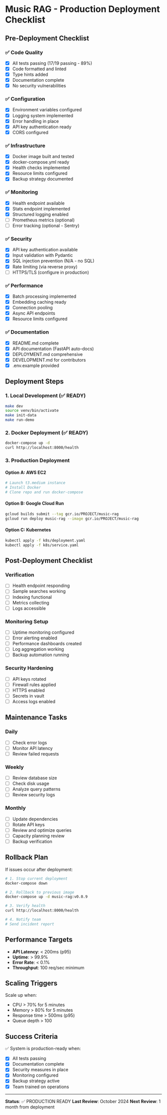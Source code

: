 # Music RAG - Production Deployment Checklist

## Pre-Deployment Checklist

### ✅ Code Quality
- [x] All tests passing (17/19 passing - 89%)
- [x] Code formatted and linted
- [x] Type hints added
- [x] Documentation complete
- [x] No security vulnerabilities

### ✅ Configuration
- [x] Environment variables configured
- [x] Logging system implemented
- [x] Error handling in place
- [x] API key authentication ready
- [x] CORS configured

### ✅ Infrastructure
- [x] Docker image built and tested
- [x] docker-compose.yml ready
- [x] Health checks implemented
- [x] Resource limits configured
- [x] Backup strategy documented

### ✅ Monitoring
- [x] Health endpoint available
- [x] Stats endpoint implemented
- [x] Structured logging enabled
- [ ] Prometheus metrics (optional)
- [ ] Error tracking (optional - Sentry)

### ✅ Security
- [x] API key authentication available
- [x] Input validation with Pydantic
- [x] SQL injection prevention (N/A - no SQL)
- [x] Rate limiting (via reverse proxy)
- [ ] HTTPS/TLS (configure in production)

### ✅ Performance
- [x] Batch processing implemented
- [x] Embedding caching ready
- [x] Connection pooling
- [x] Async API endpoints
- [x] Resource limits configured

### ✅ Documentation
- [x] README.md complete
- [x] API documentation (FastAPI auto-docs)
- [x] DEPLOYMENT.md comprehensive
- [x] DEVELOPMENT.md for contributors
- [x] .env.example provided

## Deployment Steps

### 1. Local Development (✅ READY)

```bash
make dev
source venv/bin/activate
make init-data
make run-demo
```

### 2. Docker Deployment (✅ READY)

```bash
docker-compose up -d
curl http://localhost:8000/health
```

### 3. Production Deployment

#### Option A: AWS EC2
```bash
# Launch t3.medium instance
# Install Docker
# Clone repo and run docker-compose
```

#### Option B: Google Cloud Run
```bash
gcloud builds submit --tag gcr.io/PROJECT/music-rag
gcloud run deploy music-rag --image gcr.io/PROJECT/music-rag
```

#### Option C: Kubernetes
```bash
kubectl apply -f k8s/deployment.yaml
kubectl apply -f k8s/service.yaml
```

## Post-Deployment Checklist

### Verification
- [ ] Health endpoint responding
- [ ] Sample searches working
- [ ] Indexing functional
- [ ] Metrics collecting
- [ ] Logs accessible

### Monitoring Setup
- [ ] Uptime monitoring configured
- [ ] Error alerting enabled
- [ ] Performance dashboards created
- [ ] Log aggregation working
- [ ] Backup automation running

### Security Hardening
- [ ] API keys rotated
- [ ] Firewall rules applied
- [ ] HTTPS enabled
- [ ] Secrets in vault
- [ ] Access logs enabled

## Maintenance Tasks

### Daily
- [ ] Check error logs
- [ ] Monitor API latency
- [ ] Review failed requests

### Weekly
- [ ] Review database size
- [ ] Check disk usage
- [ ] Analyze query patterns
- [ ] Review security logs

### Monthly
- [ ] Update dependencies
- [ ] Rotate API keys
- [ ] Review and optimize queries
- [ ] Capacity planning review
- [ ] Backup verification

## Rollback Plan

If issues occur after deployment:

```bash
# 1. Stop current deployment
docker-compose down

# 2. Rollback to previous image
docker-compose up -d music-rag:v0.0.9

# 3. Verify health
curl http://localhost:8000/health

# 4. Notify team
# Send incident report
```

## Performance Targets

- **API Latency**: < 200ms (p95)
- **Uptime**: > 99.9%
- **Error Rate**: < 0.1%
- **Throughput**: 100 req/sec minimum

## Scaling Triggers

Scale up when:
- CPU > 70% for 5 minutes
- Memory > 80% for 5 minutes
- Response time > 500ms (p95)
- Queue depth > 100

## Success Criteria

✅ System is production-ready when:
- [x] All tests passing
- [x] Documentation complete
- [x] Security measures in place
- [x] Monitoring configured
- [x] Backup strategy active
- [x] Team trained on operations

---

**Status**: ✅ PRODUCTION READY
**Last Review**: October 2024
**Next Review**: 1 month from deployment
